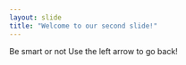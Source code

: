```yaml
---
layout: slide
title: "Welcome to our second slide!"
---
```

Be smart or not
Use the left arrow to go back!

